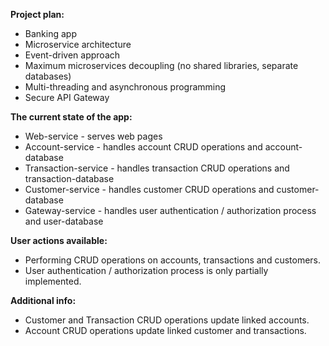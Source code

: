 **Project plan:**<br>

- Banking app <br>
- Microservice architecture <br>
- Event-driven approach <br>
- Maximum microservices decoupling (no shared libraries, separate databases)
- Multi-threading and asynchronous programming <br>
- Secure API Gateway <br>

**The current state of the app:**<br>

- Web-service - serves web pages <br>
- Account-service - handles account CRUD operations and account-database <br>
- Transaction-service - handles transaction CRUD operations and transaction-database <br>
- Customer-service - handles customer CRUD operations and customer-database <br>
- Gateway-service - handles user authentication / authorization process and user-database <br>

**User actions available:** <br>

- Performing CRUD operations on accounts, transactions and customers. <br>
- User authentication / authorization process is only partially implemented. <br>

**Additional info:** <br>

- Customer and Transaction CRUD operations update linked accounts. <br>
- Account CRUD operations update linked customer and transactions. <br>